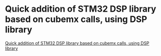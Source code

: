 # Quick addition of STM32 DSP library based on cubemx calls, using DSP library
[Quick addition of STM32 DSP library based on cubemx calls, using DSP library](https://aiwithcloud.com/2022/09/15/quick_addition_of_stm32_dsp_library_based_on_cubemx_calls_using_dsp_library/)